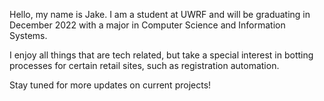 Hello, my name is Jake. I am a student at UWRF and will be graduating in December 2022 with a major in Computer Science and Information Systems.

I enjoy all things that are tech related, but take a special interest in botting processes for certain retail sites, such as registration automation.

Stay tuned for more updates on current projects!
